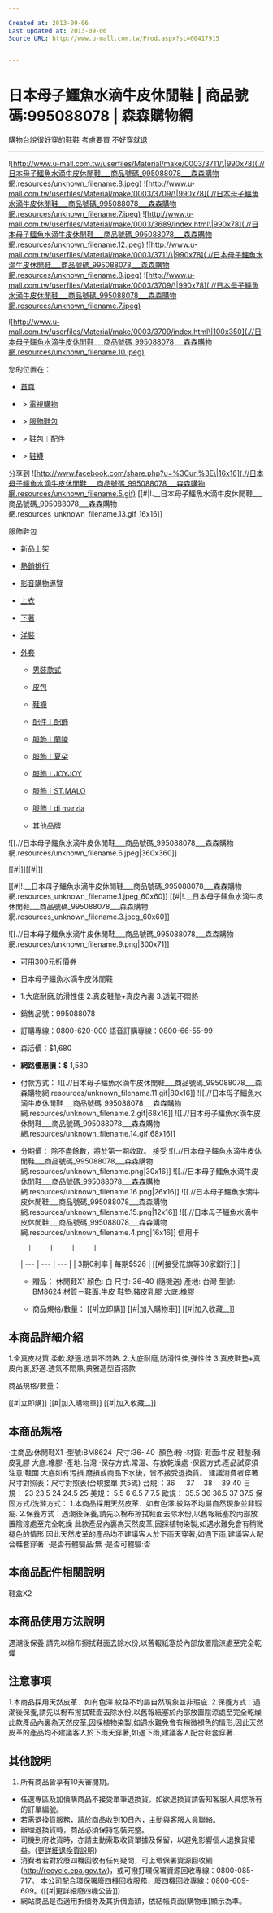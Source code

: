 ```yaml
---

Created at: 2013-09-06
Last updated at: 2013-09-06
Source URL: http://www.u-mall.com.tw/Prod.aspx?sc=00417915


---
```


# 日本母子鱷魚水滴牛皮休閒鞋 | 商品號碼:995088078 | 森森購物網


購物台說很好穿的鞋鞋 考慮要買 不好穿就退

* * *

![http://www.u-mall.com.tw/userfiles/Material/make/0003/3711/\|990x78](.//日本母子鱷魚水滴牛皮休閒鞋___商品號碼_995088078___森森購物網.resources/unknown_filename.8.jpeg)
![http://www.u-mall.com.tw/userfiles/Material/make/0003/3709/\|990x78](.//日本母子鱷魚水滴牛皮休閒鞋___商品號碼_995088078___森森購物網.resources/unknown_filename.7.jpeg)
![http://www.u-mall.com.tw/userfiles/Material/make/0003/3689/index.html\|990x78](.//日本母子鱷魚水滴牛皮休閒鞋___商品號碼_995088078___森森購物網.resources/unknown_filename.12.jpeg)
![http://www.u-mall.com.tw/userfiles/Material/make/0003/3711/\|990x78](.//日本母子鱷魚水滴牛皮休閒鞋___商品號碼_995088078___森森購物網.resources/unknown_filename.8.jpeg)
![http://www.u-mall.com.tw/userfiles/Material/make/0003/3709/\|990x78](.//日本母子鱷魚水滴牛皮休閒鞋___商品號碼_995088078___森森購物網.resources/unknown_filename.7.jpeg)

![http://www.u-mall.com.tw/userfiles/Material/make/0003/3709/index.html\|100x350](.//日本母子鱷魚水滴牛皮休閒鞋___商品號碼_995088078___森森購物網.resources/unknown_filename.10.jpeg)

您的位置在：

* [首頁](http://www.u-mall.com.tw/Homepage.aspx)

*  > [電視購物](http://www.u-mall.com.tw/Dept.aspx?cid=38920)
*  > [服飾鞋包](http://www.u-mall.com.tw/Cate.aspx?cid=39030)
*  > 鞋包︱配件
*  > [鞋襪](http://www.u-mall.com.tw/Cate.aspx?cid=39208)

分享到 ![http://www.facebook.com/share.php?u=%3Curl%3E\|16x16](.//日本母子鱷魚水滴牛皮休閒鞋___商品號碼_995088078___森森購物網.resources/unknown_filename.5.gif) [[#|!.__日本母子鱷魚水滴牛皮休閒鞋___商品號碼_995088078___森森購物網.resources_unknown_filename.13.gif_16x16]]

服飾鞋包

* [新品上架](http://www.u-mall.com.tw/Cate.aspx?cid=39034)

* [熱銷排行](http://www.u-mall.com.tw/Cate.aspx?cid=39036)
* [影音購物導覽](http://www.u-mall.com.tw/Cate.aspx?cid=39037)

* [上衣](http://www.u-mall.com.tw/Cate.aspx?cid=39042)

* [下著](http://www.u-mall.com.tw/Cate.aspx?cid=39044)
* [洋裝](http://www.u-mall.com.tw/Cate.aspx?cid=39046)
* [外套](http://www.u-mall.com.tw/Cate.aspx?cid=39048)
	
	* [男裝款式](http://www.u-mall.com.tw/Cate.aspx?cid=39057)
	
	* [皮包](http://www.u-mall.com.tw/Cate.aspx?cid=39205)
	* [鞋襪](http://www.u-mall.com.tw/Cate.aspx?cid=39208)
	* [配件︱配飾](http://www.u-mall.com.tw/Cate.aspx?cid=39212)
	
	* [服飾︱蘭陵](http://www.u-mall.com.tw/Cate.aspx?cid=39223)
	* [服飾︱夏朵](http://www.u-mall.com.tw/Cate.aspx?cid=39218)
	* [服飾︱JOYJOY](http://www.u-mall.com.tw/Cate.aspx?cid=39219)
	* [服飾︱ST.MALO](http://www.u-mall.com.tw/Cate.aspx?cid=39221)
	* [服飾︱di marzia](http://www.u-mall.com.tw/Cate.aspx?cid=41885)
	* [其他品牌](http://www.u-mall.com.tw/Cate.aspx?cid=39225)

![[.//日本母子鱷魚水滴牛皮休閒鞋___商品號碼_995088078___森森購物網.resources/unknown_filename.6.jpeg\|360x360]]

[[#|]][[#|]]

[[#|!.__日本母子鱷魚水滴牛皮休閒鞋___商品號碼_995088078___森森購物網.resources_unknown_filename.1.jpeg_60x60]] [[#|!.__日本母子鱷魚水滴牛皮休閒鞋___商品號碼_995088078___森森購物網.resources_unknown_filename.3.jpeg_60x60]]

![[.//日本母子鱷魚水滴牛皮休閒鞋___商品號碼_995088078___森森購物網.resources/unknown_filename.9.png\|300x71]]

* 可用300元折價券

* 日本母子鱷魚水滴牛皮休閒鞋
* 1.大底耐磨,防滑性佳
	2.真皮鞋墊+真皮內裏
	3.透氣不悶熱
* 銷售品號：995088078
* 訂購專線：0800-620-000 語音訂購專線：0800-66-55-99

* 森活價：$1,680

* **網路優惠價：$** 1,580
* 付款方式：
	![[.//日本母子鱷魚水滴牛皮休閒鞋___商品號碼_995088078___森森購物網.resources/unknown_filename.11.gif\|80x16]] ![[.//日本母子鱷魚水滴牛皮休閒鞋___商品號碼_995088078___森森購物網.resources/unknown_filename.2.gif\|68x16]] ![[.//日本母子鱷魚水滴牛皮休閒鞋___商品號碼_995088078___森森購物網.resources/unknown_filename.14.gif\|68x16]]
	
* 分期價： 除不盡餘數，將於第一期收取。
	接受 ![[.//日本母子鱷魚水滴牛皮休閒鞋___商品號碼_995088078___森森購物網.resources/unknown_filename.png\|30x16]] ![[.//日本母子鱷魚水滴牛皮休閒鞋___商品號碼_995088078___森森購物網.resources/unknown_filename.16.png\|26x16]] ![[.//日本母子鱷魚水滴牛皮休閒鞋___商品號碼_995088078___森森購物網.resources/unknown_filename.15.png\|12x16]] ![[.//日本母子鱷魚水滴牛皮休閒鞋___商品號碼_995088078___森森購物網.resources/unknown_filename.4.png\|16x16]] 信用卡
	
		|     |     |     |
	| --- | --- | --- |
	| 3期0利率 | 每期$526 | [[#\|接受花旗等30家銀行]] |
	
	* 贈品：
		休閒鞋X1
		顏色: 白 尺寸: 36-40 (隨機送) 產地: 台灣 型號: BM8624
		材質－鞋面:牛皮 鞋墊:豬皮乳膠 大底:橡膠
		
	* 商品規格/數量：
		[[#|立即購]] [[#|加入購物車]] [[#|加入收藏__]]
		

## 本商品詳細介紹

1.全真皮材質.柔軟.舒適.透氣不悶熱.
2.大底耐磨,防滑性佳,彈性佳
3.真皮鞋墊+真皮內裏,舒適.透氣不悶熱,典雅造型百搭款

商品規格/數量：

[[#|立即購]] [[#|加入購物車]] [[#|加入收藏__]]

## 本商品規格

‧主商品:休閒鞋X1
‧型號:BM8624
‧尺寸:36~40
‧顏色:粉
‧材質: 鞋面:牛皮 鞋墊:豬皮乳膠 大底:橡膠
‧產地:台灣
‧保存方式:常溫、存放乾燥處
‧保固方式:產品試穿須注意:鞋面.大底如有污損.磨損或商品下水後，皆不接受退換貨。
建議消費者穿著尺寸對照表：尺寸對照表(台規接單 共5碼)
台規:：36 　 37　 38　 39 40
日規： 23 23.5 24 24.5 25
美規： 5.5 6 6.5 7 7.5
歐規： 35.5 36 36.5 37 37.5
保固方式/洗滌方式：
1.本商品採用天然皮革．如有色澤.紋路不均屬自然現象並非瑕疵.
2.保養方式：遇潮後保養,請先以棉布擦拭鞋面去除水份,以舊報紙塞於內部放置陰涼處至完全乾燥
此款產品內裏為天然皮革,因採植物染製,如遇水難免會有稍微褪色的情形,因此天然皮革的產品均不建議客人於下雨天穿著,如遇下雨,建議客人配合鞋套穿著.
‧是否有體驗品:無 ‧是否可體驗:否

## 本商品配件相關說明

鞋盒X2

## 本商品使用方法說明

遇潮後保養,請先以棉布擦拭鞋面去除水份,以舊報紙塞於內部放置陰涼處至完全乾燥

## 注意事項

1.本商品採用天然皮革．如有色澤.紋路不均屬自然現象並非瑕疵.
2.保養方式：遇潮後保養,請先以棉布擦拭鞋面去除水份,以舊報紙塞於內部放置陰涼處至完全乾燥
此款產品內裏為天然皮革,因採植物染製,如遇水難免會有稍微褪色的情形,因此天然皮革的產品均不建議客人於下雨天穿著,如遇下雨,建議客人配合鞋套穿著.

## 其他說明

1. 所有商品皆享有10天審閱期。

* 任選專區及加價購商品不接受單筆退換貨，如欲退換貨請告知客服人員您所有的訂單編號。
* 若需退換貨服務，請於商品收到10日內，主動與客服人員聯絡。
* 辦理退換貨時，商品必須保持包裝完整。
* 司機到府收貨時，亦請主動索取收貨單據及保留，以避免影響個人退換貨權益。([更詳細退換貨說明](http://www.u-mall.com.tw/Pages/UserGuide/SaleService.aspx?g=1))
* 消費者若對於廢四機回收有任何疑問，可上環保署資源回收網(http://recycle.epa.gov.tw)，或可撥打環保署資源回收專線：0800-085-717。
	本公司配合環保署廢四機回收服務，廢四機回收專線：0800-609-609。([[#|更詳細廢四機公告]])
* 網站商品是否適用折價券及其折價面額，依結帳頁面(購物車)顯示為準。

